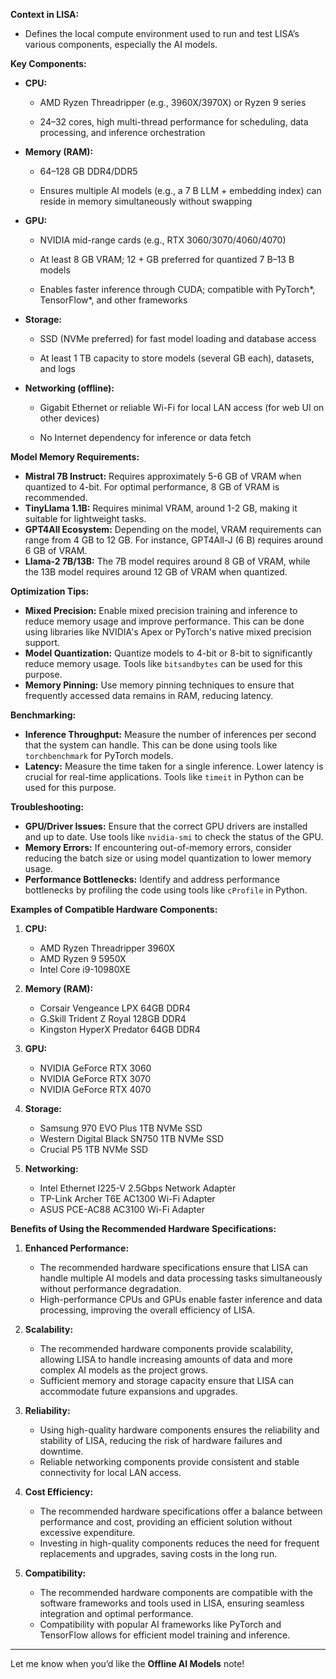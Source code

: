 **Context in LISA:**

- Defines the local compute environment used to run and test LISA’s various components, especially the AI models.
    

**Key Components:**

- **CPU:**
    
    - AMD Ryzen Threadripper (e.g., 3960X/3970X) or Ryzen 9 series
        
    - 24–32 cores, high multi-thread performance for scheduling, data processing, and inference orchestration
        
- **Memory (RAM):**
    
    - 64–128 GB DDR4/DDR5
        
    - Ensures multiple AI models (e.g., a 7 B LLM + embedding index) can reside in memory simultaneously without swapping
        
- **GPU:**
    
    - NVIDIA mid-range cards (e.g., RTX 3060/3070/4060/4070)
        
    - At least 8 GB VRAM; 12 + GB preferred for quantized 7 B–13 B models
        
    - Enables faster inference through CUDA; compatible with PyTorch*, TensorFlow*, and other frameworks
        
- **Storage:**
    
    - SSD (NVMe preferred) for fast model loading and database access
        
    - At least 1 TB capacity to store models (several GB each), datasets, and logs
        
- **Networking (offline):**
    
    - Gigabit Ethernet or reliable Wi-Fi for local LAN access (for web UI on other devices)
        
    - No Internet dependency for inference or data fetch
        

**Model Memory Requirements:**

- **Mistral 7B Instruct:** Requires approximately 5-6 GB of VRAM when quantized to 4-bit. For optimal performance, 8 GB of VRAM is recommended.
- **TinyLlama 1.1B:** Requires minimal VRAM, around 1-2 GB, making it suitable for lightweight tasks.
- **GPT4All Ecosystem:** Depending on the model, VRAM requirements can range from 4 GB to 12 GB. For instance, GPT4All-J (6 B) requires around 6 GB of VRAM.
- **Llama-2 7B/13B:** The 7B model requires around 8 GB of VRAM, while the 13B model requires around 12 GB of VRAM when quantized.

**Optimization Tips:**

- **Mixed Precision:** Enable mixed precision training and inference to reduce memory usage and improve performance. This can be done using libraries like NVIDIA's Apex or PyTorch's native mixed precision support.
- **Model Quantization:** Quantize models to 4-bit or 8-bit to significantly reduce memory usage. Tools like `bitsandbytes` can be used for this purpose.
- **Memory Pinning:** Use memory pinning techniques to ensure that frequently accessed data remains in RAM, reducing latency.

**Benchmarking:**

- **Inference Throughput:** Measure the number of inferences per second that the system can handle. This can be done using tools like `torchbenchmark` for PyTorch models.
- **Latency:** Measure the time taken for a single inference. Lower latency is crucial for real-time applications. Tools like `timeit` in Python can be used for this purpose.

**Troubleshooting:**

- **GPU/Driver Issues:** Ensure that the correct GPU drivers are installed and up to date. Use tools like `nvidia-smi` to check the status of the GPU.
- **Memory Errors:** If encountering out-of-memory errors, consider reducing the batch size or using model quantization to lower memory usage.
- **Performance Bottlenecks:** Identify and address performance bottlenecks by profiling the code using tools like `cProfile` in Python.

**Examples of Compatible Hardware Components:**

1. **CPU:**
   - AMD Ryzen Threadripper 3960X
   - AMD Ryzen 9 5950X
   - Intel Core i9-10980XE

2. **Memory (RAM):**
   - Corsair Vengeance LPX 64GB DDR4
   - G.Skill Trident Z Royal 128GB DDR4
   - Kingston HyperX Predator 64GB DDR4

3. **GPU:**
   - NVIDIA GeForce RTX 3060
   - NVIDIA GeForce RTX 3070
   - NVIDIA GeForce RTX 4070

4. **Storage:**
   - Samsung 970 EVO Plus 1TB NVMe SSD
   - Western Digital Black SN750 1TB NVMe SSD
   - Crucial P5 1TB NVMe SSD

5. **Networking:**
   - Intel Ethernet I225-V 2.5Gbps Network Adapter
   - TP-Link Archer T6E AC1300 Wi-Fi Adapter
   - ASUS PCE-AC88 AC3100 Wi-Fi Adapter

**Benefits of Using the Recommended Hardware Specifications:**

1. **Enhanced Performance:**
   - The recommended hardware specifications ensure that LISA can handle multiple AI models and data processing tasks simultaneously without performance degradation.
   - High-performance CPUs and GPUs enable faster inference and data processing, improving the overall efficiency of LISA.

2. **Scalability:**
   - The recommended hardware components provide scalability, allowing LISA to handle increasing amounts of data and more complex AI models as the project grows.
   - Sufficient memory and storage capacity ensure that LISA can accommodate future expansions and upgrades.

3. **Reliability:**
   - Using high-quality hardware components ensures the reliability and stability of LISA, reducing the risk of hardware failures and downtime.
   - Reliable networking components provide consistent and stable connectivity for local LAN access.

4. **Cost Efficiency:**
   - The recommended hardware specifications offer a balance between performance and cost, providing an efficient solution without excessive expenditure.
   - Investing in high-quality components reduces the need for frequent replacements and upgrades, saving costs in the long run.

5. **Compatibility:**
   - The recommended hardware components are compatible with the software frameworks and tools used in LISA, ensuring seamless integration and optimal performance.
   - Compatibility with popular AI frameworks like PyTorch and TensorFlow allows for efficient model training and inference.

---

Let me know when you’d like the **Offline AI Models** note!
